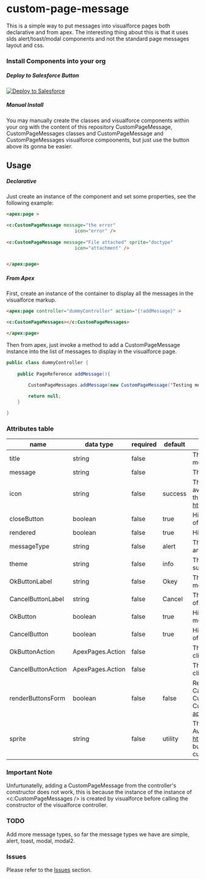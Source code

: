 # custom-page-message

This is a simple way to put messages into visualforce pages both declarative and from apex. The interesting thing about this is that it uses slds alert/toast/modal components and not the standard page messages layout and css.


### Install Components into your org

##### Deploy to Salesforce Button

<a href="https://githubsfdeploy.herokuapp.com?owner=anyei&repo=custom-page-message">
  <img alt="Deploy to Salesforce"
       src="https://raw.githubusercontent.com/afawcett/githubsfdeploy/master/src/main/webapp/resources/img/deploy.png">
</a>



##### Manual Install

You may manually create the classes and visualforce components within your org with the content of this repository CustomPageMessage, CustomPageMessages classes and CustomPageMessage and CustomPageMessages visualforce compoonents, but just use the button above its gonna be easier. 


## Usage

##### Declarative

Just create an instance of the component and set some properties, see the following example:

```html
<apex:page >

<c:CustomPageMessage message="the error"
                         icon="error" />
                         
<c:CustomPageMessage message="File attached" sprite="doctype"
                         icon="attachment" />


</apex:page>
```


##### From Apex

First, create an instance of the container to display all the messages in the visualforce markup.

```html
<apex:page controller="dummyController" action="{!addMessage}" >

<c:CustomPageMessages></c:CustomPageMessages>

</apex:page>
```

Then from apex, just invoke a method to add a CustomPageMessage instance into the list of messages to display in the visualforce page.

```java
public class dummyController {
    
    public PageReference addMessage(){

        CustomPageMessages.addMessage(new CustomPageMessage('Testing message','answer'));
       
        return null;
    }

}
```

### Attributes table

| name               | data type        | required | default | description |
|--------------------|------------------|----------|---------|-------------|
| title              | string           | false    |         |The title to be added for those types of messages where theres a title.|
| message            | string           | false    |         |The message content.|
| icon               | string           | false    | success |The message icon, it can be one of the ones available in slds sprites. Available values are in this link https://www.lightningdesignsystem.com/icons/ |
| closeButton        | boolean          | false    | true    |Hide or show the close button for those types of message where there's a close button.|
| rendered           | boolean          | false    | true    |Hide or show the entire component.|
| messageType        | string           | false    | alert   |The message type to apply. Available values are alert, simple, toast, modal, modal2.|
| theme              | string           | false    | info    |The slds theme to apply. Available values are success, info, error, warning.|
| OkButtonLabel      | string           | false    | Okey    |The label of the ok button for those type of message where there is an ok button.|
| CancelButtonLabel  | string           | false    | Cancel  |The label of the cancel button for those types of message where there is a cancel button.|
| OkButton           | boolean          | false    | true    |Hide or show the ok button for those type of message where there is an ok button.|
| CancelButton       | boolean          | false    | true    |Hide or show the cancel button for those type of messages where there is a cancel button.|
| OkButtonAction     | ApexPages.Action | false    |         |The controller method to invoke when users click on the ok button.|
| CancelButtonAction | ApexPages.Action | false    |         |The controller method to invoke when users click on the cancel button.|
| renderButtonsForm  |boolean           | false    | false   |Renders a <apex:form> for the OkButton and the CancelButton. Set this to true if you put the CustomPageMessage or CustomPageMessages component outside of <apex:form>.|
| sprite             | string           | false    | utility |The sprite where the icon you want to use is. Available values are in this link https://www.lightningdesignsystem.com/icons/ but i'm going to resume it for you: action, custom, standard, utility and doctype.|

### Important Note

Unfurtunatelly, adding a CustomPageMessage from the controller's constructor does not work, this is because the instance of the instance of <c:CustomPageMessages /> is created by visualforce before calling the constructor of the visualforce controller.


### TODO
Add more message types, so far the message types we have are simple, alert, toast, modal, modal2.

### Issues
Please refer to the <a href="https://github.com/anyei/custom-page-message/issues">Issues</a> section.




